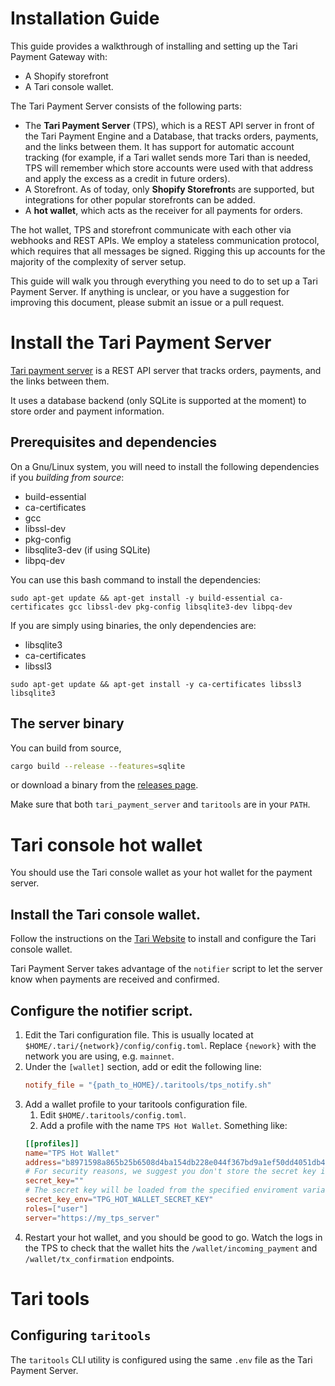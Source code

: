 # Installation Guide

This guide provides a walkthrough of installing and setting up the Tari Payment Gateway with:
* A Shopify storefront
* A Tari console wallet.

The Tari Payment Server consists of the following parts:

* The **Tari Payment Server** (TPS), which is a REST API server in front of the Tari Payment Engine and a Database,
  that
  tracks orders, payments, and the links between them. It has support for automatic account tracking (for example,
  if a Tari wallet sends more Tari than is needed, TPS will remember which store accounts were used with that
  address and apply the excess as a credit in future orders).
* A Storefront. As of today, only **Shopify Storefront**s are supported, but integrations for other popular
  storefronts can be added.
* A **hot wallet**, which acts as the receiver for all payments for orders.

The hot wallet, TPS and storefront communicate with each other via webhooks and REST APIs. We employ a stateless
communication protocol, which requires that all messages be signed. Rigging this up accounts for the majority 
of the complexity of server setup.

This guide will walk you through everything you need to do to set up a Tari Payment Server. If anything is unclear,
or you have a suggestion for improving this document, please submit an issue or a pull request.
            
# Install the Tari Payment Server
[Tari payment server] is a REST API server that tracks orders, payments, and the links between them.

It uses a database backend (only SQLite is supported at the moment) to store order and payment information.

## Prerequisites and dependencies

On a Gnu/Linux system, you will need to install the following dependencies if you _building from source_:

* build-essential 
* ca-certificates 
* gcc 
* libssl-dev 
* pkg-config 
* libsqlite3-dev (if using SQLite) 
* libpq-dev 

You can use this bash command to install the dependencies:

```
sudo apt-get update && apt-get install -y build-essential ca-certificates gcc libssl-dev pkg-config libsqlite3-dev libpq-dev
```

If you are simply using binaries, the only dependencies are:

* libsqlite3
* ca-certificates
* libssl3

```
sudo apt-get update && apt-get install -y ca-certificates libssl3 libsqlite3
```
  
## The server binary

You can build from source,
```bash
cargo build --release --features=sqlite
```

or download a binary from the [releases page](https://github.com/CjS77/tari_payment_server/tags).

Make sure that both `tari_payment_server` and `taritools` are in your `PATH`.

[Tari payment server]: https://github.com/CjS77/tari_payment_server "Tari Payment Server on Github"


# Tari console hot wallet

You should use the Tari console wallet as your hot wallet for the payment server.

## Install the Tari console wallet.

Follow the instructions on the [Tari Website](https://tari.com/downloads) to install and configure the Tari console
wallet.

Tari Payment Server takes advantage of the `notifier` script to let the server know when payments are received and
confirmed.

## Configure the notifier script.

1. Edit the Tari configuration file. This is usually located at `$HOME/.tari/{network}/config/config.toml`. Replace 
   `{nework}` with the network you are using, e.g. `mainnet`.
2. Under the `[wallet]` section, add or edit the following line:
   ```toml
   notify_file = "{path_to_HOME}/.taritools/tps_notify.sh"
   ```
3. Add a wallet profile to your taritools configuration file.
   1. Edit `$HOME/.taritools/config.toml`.
   2. Add a profile with the name `TPS Hot Wallet`. Something like:
     ```toml
     [[profiles]]
     name="TPS Hot Wallet"
     address="b8971598a865b25b6508d4ba154db228e044f367bd9a1ef50dd4051db42b63143d"
     # For security reasons, we suggest you don't store the secret key in the config file.
     secret_key=""
     # The secret key will be loaded from the specified enviroment variable instead.
     secret_key_env="TPG_HOT_WALLET_SECRET_KEY"
     roles=["user"]
     server="https://my_tps_server"
     ```
4. Restart your hot wallet, and you should be good to go. Watch the logs in the TPS to check that the wallet hits
   the `/wallet/incoming_payment` and `/wallet/tx_confirmation` endpoints.

# Tari tools

## Configuring `taritools`
The `taritools` CLI utility is configured using the same `.env` file as the Tari Payment Server.
